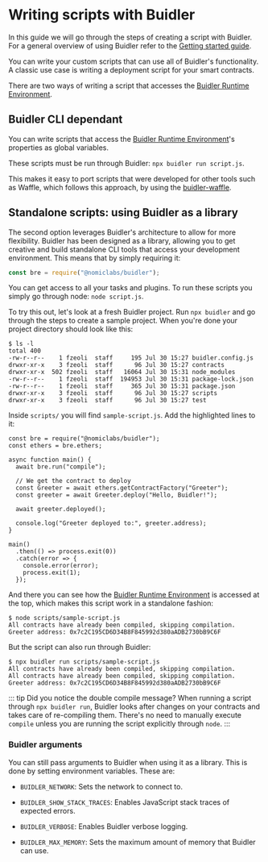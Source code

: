# Writing scripts with Buidler

In this guide we will go through the steps of creating a script with Buidler. For a general overview of using Buidler refer to the [Getting started guide].

You can write your custom scripts that can use all of Buidler's functionality. A classic use case is writing a deployment script for your smart contracts. 

There are two ways of writing a script that accesses the [Buidler Runtime Environment].

## Buidler CLI dependant

You can write scripts that access the [Buidler Runtime Environment]'s properties
as global variables.

These scripts must be run through Buidler: `npx buidler run script.js`. 

This makes it easy to port scripts that were developed for other tools such as Waffle, which follows this approach,
by using the [buidler-waffle](https://github.com/nomiclabs/buidler/tree/master/packages/buidler-waffle). 

## Standalone scripts: using Buidler as a library

The second option leverages Buidler's architecture to allow for more flexibility. Buidler has been designed as a library, allowing you to get creative and build standalone CLI tools that access your development environment. This means that by simply requiring it:

```js
const bre = require("@nomiclabs/buidler");
```

You can get access to all your tasks and plugins. To run these scripts you simply go through node: `node script.js`.

To try this out, let's look at a fresh Buidler project. Run `npx buidler` and go through the steps to create a sample project. When you're done your project directory should look like this:

```
$ ls -l
total 400
-rw-r--r--    1 fzeoli  staff     195 Jul 30 15:27 buidler.config.js
drwxr-xr-x    3 fzeoli  staff      96 Jul 30 15:27 contracts
drwxr-xr-x  502 fzeoli  staff   16064 Jul 30 15:31 node_modules
-rw-r--r--    1 fzeoli  staff  194953 Jul 30 15:31 package-lock.json
-rw-r--r--    1 fzeoli  staff     365 Jul 30 15:31 package.json
drwxr-xr-x    3 fzeoli  staff      96 Jul 30 15:27 scripts
drwxr-xr-x    3 fzeoli  staff      96 Jul 30 15:27 test
```

Inside `scripts/` you will find `sample-script.js`. Add the highlighted lines to it:

```js{1-2,5}
const bre = require("@nomiclabs/buidler");
const ethers = bre.ethers;

async function main() {
  await bre.run("compile");

  // We get the contract to deploy
  const Greeter = await ethers.getContractFactory("Greeter");
  const greeter = await Greeter.deploy("Hello, Buidler!");

  await greeter.deployed();

  console.log("Greeter deployed to:", greeter.address);
}

main()
  .then(() => process.exit(0))
  .catch(error => {
    console.error(error);
    process.exit(1);
  });

```

And there you can see how the [Buidler Runtime Environment] is accessed at the top, which makes this script work in a standalone fashion:

```
$ node scripts/sample-script.js
All contracts have already been compiled, skipping compilation.
Greeter address: 0x7c2C195CD6D34B8F845992d380aADB2730bB9C6F
```

But the script can also run through Buidler:

```
$ npx buidler run scripts/sample-script.js
All contracts have already been compiled, skipping compilation.
All contracts have already been compiled, skipping compilation.
Greeter address: 0x7c2C195CD6D34B8F845992d380aADB2730bB9C6F
```

::: tip
Did you notice the double compile message? When running a script through `npx buidler run`, Buidler looks after changes on your contracts and takes care of re-compiling them. There's no need to manually execute `compile` unless you are running the script explicitly through `node`.
:::

### Buidler arguments

You can still pass arguments to Buidler when using it as a library. This is done
by setting environment variables. These are: 

* `BUIDLER_NETWORK`: Sets the network to connect to.

* `BUIDLER_SHOW_STACK_TRACES`: Enables JavaScript stack traces of expected errors.

* `BUIDLER_VERBOSE`: Enables Buidler verbose logging.

* `BUIDLER_MAX_MEMORY`: Sets the maximum amount of memory that Buidler can use.

   

[Buidler Runtime Environment]: ../advanced/buidler-runtime-environment.md
[Getting started guide]: ../getting-started/README.md
